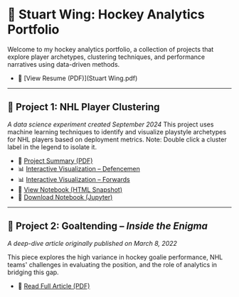 # 🏒 Stuart Wing: Hockey Analytics Portfolio

Welcome to my hockey analytics portfolio, a collection of projects that explore player archetypes, clustering techniques, and performance narratives using data-driven methods.

- 📄 [View Resume (PDF)](Stuart Wing.pdf)
---

## 📌 Project 1: NHL Player Clustering
*A data science experiment created September 2024*
This project uses machine learning techniques to identify and visualize playstyle archetypes for NHL players based on deployment metrics. Note: Double click a cluster label in the legend to isolate it.

- 📄 [Project Summary (PDF)](article2.pdf)
- 📊 [Interactive Visualization – Defencemen](def_clusters_iso.html)
- 📊 [Interactive Visualization – Forwards](fwd_clusters_iso.html)
- 📓 [View Notebook (HTML Snapshot)](nhl_clusters_notebook.html)
- 📓 [Download Notebook (Jupyter)](nhl_clusters.ipynb)

---

## 📌 Project 2: Goaltending – *Inside the Enigma*  
*A deep-dive article originally published on March 8, 2022*

This piece explores the high variance in hockey goalie performance, NHL teams' challenges in evaluating the position, and 
the role of analytics in bridging this gap. 

- 📄 [Read Full Article (PDF)](goaltending/article1.pdf)
